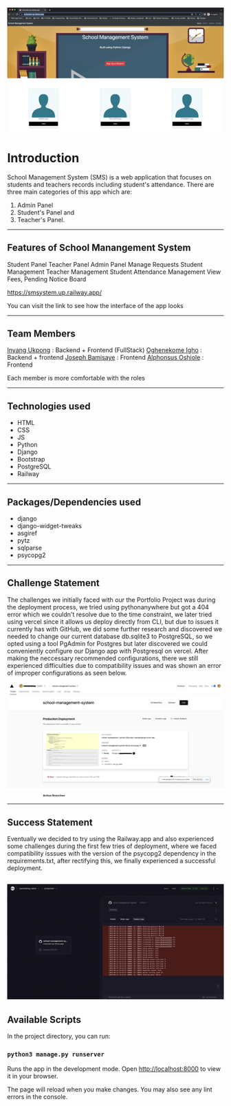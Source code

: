 
![School Management System](static/images/readme_images/smsystem-app.png)

# Introduction

School Management System (SMS) is a web application that focuses on students and teachers records including student's attendance. There are three main categories of this app which are:

1. Admin Panel
2. Student's Panel and
3. Teacher's Panel.

---

## Features of School Manangement System

Student Panel
Teacher Panel
Admin Panel
Manage Requests
Student Management
Teacher Management
Student Attendance Management
View Fees, Pending
Notice Board

<https://smsystem.up.railway.app/>

You can visit the link to see how the interface of the app looks

---

## Team Members

[Inyang Ukpong](github.com/InyangUkpong) : Backend + Frontend (FullStack)
[Oghenekome Igho](github.com/meetkome) : Backend + frontend
[Joseph Bamisaye](github.com/Joethesaint) : Frontend
[Alphonsus Oshiole](github.com/Alphydoo) : Frontend

Each member is more comfortable with the roles

---

## Technologies used

- HTML
- CSS
- JS
- Python
- Django
- Bootstrap
- PostgreSQL
- Railway

---

## Packages/Dependencies used

- django
- django-widget-tweaks
- asgiref
- pytz
- sqlparse
- psycopg2

---

## Challenge Statement

The challenges we initially faced with our the Portfolio Project was during the deployment process, we tried using pythonanywhere but got a 404 error which we couldn't resolve due to the time constraint, we later tried using vercel since it allows us deploy directly from CLI, but due to issues it currently has with GitHub, we did some further research and discovered we needed to change our current database db.sqlite3 to PostgreSQL, so we opted using a tool PgAdmin for Postgres but later discovered we could conveniently configure our Django app with Postgresql on vercel. After making the neccessary recommended  configurations, there we still experienced difficulties due to compatibility issues and was shown an error of improper configurations as seen below.

![Vercel Configuration Error](static/images/readme_images/vercel-deployment-error.png)

---

## Success Statement

Eventually we decided to try using the Railway.app and also experienced some challenges during the first few tries of deployment, where we faced compatibility isssues with the version of the psycopg2 dependency in the requirements.txt, after rectifying this, we finally experienced a successful deployment.

![Gunicorn Error-Log](static/images/readme_images/railway-build-error1.png)
---

## Available Scripts

In the project directory, you can run:

### `python3 manage.py runserver`

Runs the app in the development mode.
Open [http://localhost:8000](http://localhost:8000) to view it in your browser.

The page will reload when you make changes.
You may also see any lint errors in the console.
